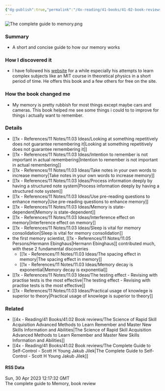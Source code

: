 ```yaml
---
{"dg-publish":true,"permalink":"/4x-reading/41-books/41-02-book-reviews/the-complete-guide-to-memory-by-scott-young-and-jakub-jilek/","title":"The Complete Guide to Memory by Scott Young and Jakub Jilek"}
---
```


![The complete guide to memory.png](/img/user/4x%20-%20Reading/41%20Books/41.02%20Book%20reviews/The%20complete%20guide%20to%20memory.png)
### Summary
- A short and concise guide to how our memory works

### How I discovered it
- I have followed his [website](https://scotthyoung.com/) for a while especially his attempts to learn complex subjects like an MIT course in theoretical physics in a short period of time. He offers this book and a few others for free on the site.

### How the book changed me
- My memory is pretty rubbish for most things except maybe cars and cameras. This book helped me see some things i could to to improve for things i actually want to remember.

### Details
- [[1x - References/11 Notes/11.03 Ideas/Looking at something repetitively does not guarantee remembering it\|Looking at something repetitively does not guarantee remembering it]]
- [[1x - References/11 Notes/11.03 Ideas/Intention to remember is not important in actual remembering\|Intention to remember is not important in actual remembering]]
- [[1x - References/11 Notes/11.03 Ideas/Take notes in your own words to increase memory\|Take notes in your own words to increase memory]]
- [[1x - References/11 Notes/11.03 Ideas/Process information deeply by having a structured note system\|Process information deeply by having a structured note system]]
- [[1x - References/11 Notes/11.03 Ideas/Use pre-reading questions to enhance memory\|Use pre-reading questions to enhance memory]]
- [[1x - References/11 Notes/11.03 Ideas/Memory is state-dependent\|Memory is state-dependent]]
- [[1x - References/11 Notes/11.03 Ideas/Interference effect on memory\|Interference effect on memory]]
- [[1x - References/11 Notes/11.03 Ideas/Sleep is vital for memory consolidation\|Sleep is vital for memory consolidation]]
- the first memory scientist, [[1x - References/11 Notes/11.05 Persons/Hermann Ebinghaus\|Hermann Ebinghaus]] contributed much, with these 2 fundamental discoveries
	- [[1x - References/11 Notes/11.03 Ideas/The spacing effect in memory\|The spacing effect in memory]]
	- [[1x - References/11 Notes/11.03 Ideas/Memory decay is exponential\|Memory decay is exponential]]
- [[1x - References/11 Notes/11.03 Ideas/The testing effect - Revising with practise tests is the most effective\|The testing effect - Revising with practise tests is the most effective]]
- [[1x - References/11 Notes/11.03 Ideas/Practical usage of knowlege is superior to theory\|Practical usage of knowlege is superior to theory]]

### Related
- [[4x - Reading/41 Books/41.02 Book reviews/The Science of Rapid Skill Acquisition Advanced Methods to Learn Remember and Master New Skills Information and Abilities\|The Science of Rapid Skill Acquisition Advanced Methods to Learn Remember and Master New Skills Information and Abilities]]
- [[4x - Reading/41 Books/41.02 Book reviews/The Complete Guide to Self-Control - Scott H Young Jakub Jilek\|The Complete Guide to Self-Control - Scott H Young Jakub Jilek]]

#### RSS Data
<div class='date'>Sun, 30 Apr 2023 12:17:32 GMT</div>
<div class='description'> The complete guide to Memory, book review</div>
